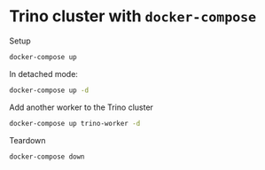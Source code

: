 Trino cluster with `docker-compose`
===================================


Setup 

```bash
docker-compose up
```

In detached mode:

```bash
docker-compose up -d
```


Add another worker to the Trino cluster

```bash
docker-compose up trino-worker -d
```

Teardown

```bash
docker-compose down
```
